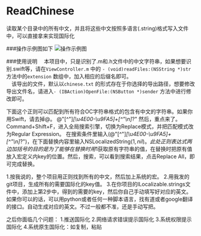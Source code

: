 # ReadChinese
读取某个目录中的所有中文，并且将这些中文按照多语言(.string)格式写入文件中，可以直接拿来实现国际化


###操作示例图如下
![操作示例图](https://github.com/Ashen-Zhao/ReadChinese/blob/master/ReadChinese/screenshot.png)  


###使用说明
&emsp;本项目中，只是识别了.m和.h文件中的中文字符串，如果想要识别.swift等，请在`ViewController.m` 中的 `- (void)readFiles:(NSString *)str ` 方法中的`extension` 数组中，加入相应的后缀名即可。  
&emsp;该导出的文件，默认以`chinese.txt` 的形式存在于你选择的导出路径，想要修改导出文件名，请进入`- (IBAction)OpenFile:(NSButton *)sender` 方法中进行修改即可。

下面这个正则可以匹配到所有符合OC字符串格式的包含有中文的字符串。如果你用Swift，请去掉@。
@"[^"]*[\u4E00-\u9FA5]+[^"\n]*?"
然后，重点来了。Command+Shift+F，进入全局搜索引擎，切换为Replace模式，并把匹配模式改为Regular Expression。
在搜索条件里输入(@"[^"]*[\u4E00-\u9FA5]+[^"\n]*?")，在下面替换内容里输入NSLocalizedString($1, nil)。此处正则表达式两边加括号的目的是为了能够在替换时用$1获取原有字符串的值，在替换时把原有值放入宏定义内key的位置。然后，搜索，可以看到搜索结果，点击Replace All，即可完成替换。


1.按我说的，整个项目用正则找到所有的中文，然后加上系统的宏。
2.用我发的git项目，生成所有的需要国际化的key值。
3.在你项目的lLocalizable.strings文件中，添加上第2步中，得到的需要的key，然后你自己手动填写好对应的英文。如果你可以的话，可以用python或者任何一种脚本语言，找有道或者google翻译的接口。自动生成对应的英文。不过一般都不准，还是手动写把。


之后你面临几个问题：
1.推送国际化
2.网络请求错误提示国际化
3.系统权限提示国际化
4.系统原生国际化：如复制，粘贴
